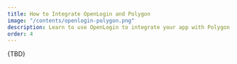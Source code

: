 ```yaml
---
title: How to Integrate OpenLogin and Polygon
image: "/contents/openlogin-polygon.png"
description: Learn to use OpenLogin to integrate your app with Polygon Network
order: 4
---
```


{TBD}
